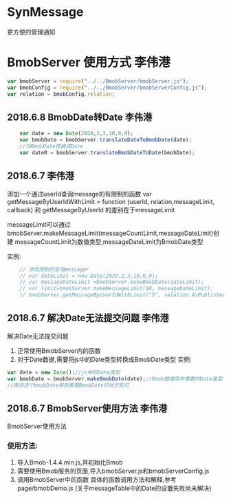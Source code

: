 # SynMessage
更方便的管理通知



# BmobServer 使用方式 李伟港
```javascript
var bmobServer = require("../../BmobServer/bmobServer.js");
var bmobConfig = require("../../BmobServer/bmobServerConfig.js");
var relation = bmobConfig.relation;
```
## 2018.6.8 BmobDate转Date 李伟港
```javascript
    var date = new Date(2020,2,3,10,0,0);
    var bmobDate = bmobServer.translateDateToBmobDate(date);
    //将BmobDate转换成Date
    var dateR = bmobServer.translateBmobDateToDate(bmobDate);
```

## 2018.6.7 李伟港
添加一个通过userId查询message的有限制的函数
var getMessageByUserIdWithLimit = function (userId, relation,messageLimit, callback)
和 getMessageByUserId 的差别在于messageLimit

messageLimit可以通过bmobServer.makeMessageLimit(messageCountLimit,messageDateLimit)创建
messageCountLimit为数值类型,messageDateLimit为BmobDate类型

实例:
```javascript
    // 添加限制的查询messager
    // var dateLimit = new Date(2020,2,3,10,0,0);
    // var messageDateLimit =bmobServer.makeBmobDate(dateLimit);
    // var limit=bmobServer.makeMessageLimit(10, messageDateLimit);
    // bmobServer.getMessageByUserIdWithLimit("5", relation.AsPublisher, limit, null)
```
## 2018.6.7 解决Date无法提交问题 李伟港
解决Date无法提交问题
1. 正常使用BmobServer内的函数
2. 对于Date数据,需要将js中的Date类型转换成BmobDate类型
实例: 
```javascript
var date = new Date();//js中的Date类型
var bmobDate = bmobServer.makeBmobDate(date);//Bmob数据库中需要的Date类型
//再将这个bmobDate用到需要BmobDate的地方即可
```

## 2018.6.7 BmobServer使用方法 李伟港
BmobServer使用方法

### 使用方法:
1. 导入Bmob-1.4.4.min.js,并初始化Bmob
2. 需要使用Bmob服务的页面,导入bmobServer.js和bmobServerConfig.js
3. 调用BmobServer中的函数
具体的函数调用方法和解释,参考page/bmobDemo.js 
(关于messageTable中的Date的设置失败尚未解决)
 